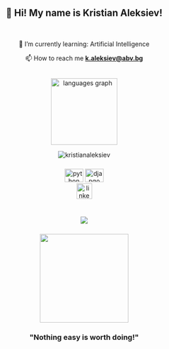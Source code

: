 <h2 align="center">👋 Hi! My name is Kristian Aleksiev!</h2>
<br>
  <div align="center">
  <p>🌱 I’m currently learning: Artificial Intelligence</p>

  📫 How to reach me **k.aleksiev@abv.bg**
</div><br>


<div align="center">


  <img src="https://github-readme-stats.vercel.app/api/top-langs?locale=en&hide_title=false&layout=compact&card_width=320&langs_count=5&theme=dracula&hide_border=false&username=kristianaleksiev" height="150" alt="languages graph"  />
  <p><img align="center" src="https://github-readme-streak-stats.herokuapp.com/?user=kristianaleksiev&" alt="kristianaleksiev" /></p>
</div>


###

<div align="center">
  <img src="https://cdn.jsdelivr.net/gh/devicons/devicon/icons/python/python-original.svg" height="30" width="42" alt="python logo"  />
  <img src="https://studygyaan.com/wp-content/uploads/2021/12/CicamXxN_400x400-1.jpg" height="30" width="42" alt="django logo"  />
</div>



<div align="center">
  <a href="https://www.linkedin.com/in/kristian-aleksiev/" target="_blank">
    <img src="https://img.shields.io/static/v1?message=LinkedIn&logo=linkedin&label=&color=0077B5&logoColor=white&labelColor=&style=for-the-badge" height="35" alt="linkedin logo"  />
  </a>

</div>


<br clear="both">



###

<div align="center">
  <img src="https://profile-counter.glitch.me/kristianaleksiev/count.svg?"  />
</div>

###

<div align="center">
  <img height="200" src="https://blog-c7ff.kxcdn.com/blog/wp-content/uploads/2017/01/butters.gif"  />
</div>

###

<h3 align="center">"Nothing easy is worth doing!"</h3>


###

